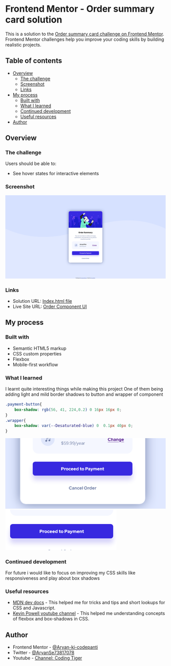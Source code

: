 # Frontend Mentor - Order summary card solution

This is a solution to the [Order summary card challenge on Frontend Mentor](https://www.frontendmentor.io/challenges/order-summary-component-QlPmajDUj). Frontend Mentor challenges help you improve your coding skills by building realistic projects. 

## Table of contents

- [Overview](#overview)
  - [The challenge](#the-challenge)
  - [Screenshot](#screenshot)
  - [Links](#links)
- [My process](#my-process)
  - [Built with](#built-with)
  - [What I learned](#what-i-learned)
  - [Continued development](#continued-development)
  - [Useful resources](#useful-resources)
- [Author](#author)


## Overview

### The challenge

Users should be able to:

- See hover states for interactive elements

### Screenshot

![](./readme-assets/screenshot.png)


### Links

- Solution URL: [Index.html file](./index.html)
- Live Site URL: [Order Component UI](https://aryan-ki-codepanti.github.io/order-summary-component/)

## My process

### Built with

- Semantic HTML5 markup
- CSS custom properties
- Flexbox
- Mobile-first workflow

### What I learned

I learnt quite interesting things while making this project
One of them being adding light and mild border shadows to button and wrapper of component 

```css
.payment-button{
    box-shadow: rgb(56, 41, 224,0.2) 0 16px 16px 0;
}
.wrapper{
    box-shadow: var(--Desaturated-blue) 0  0.1px 40px 0;
}
```
![](./readme-assets/wrapper-shadow.png)
![](./readme-assets/button-box-shadow.png)

### Continued development

For future i would like to focus on improving my CSS skills like responsiveness and play about box shadows 

### Useful resources

- [MDN dev docs](https://developer.mozilla.org/) - This helped me for tricks and tips and short lookups for CSS and Javascript.
- [Kevin Powell youtube channel](https://www.youtube.com/kepowob) - This helped me  understanding concepts of flexbox and box-shadows in CSS.


## Author

- Frontend Mentor - [@Aryan-ki-codepanti](https://www.frontendmentor.io/profile/Aryan-ki-codepanti)
- Twitter - [@AryanSe73817078](https://www.twitter.com/AryanSe73817078)
- Youtube - [Channel: Coding Tiger](https://www.youtube.com/channel/UCkz7TnVuNBGEQOTa77lmZfA)

